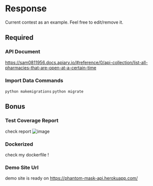 # Response
  Current contest as an example. Feel free to edit/remove it.

## Required
### API Document
  https://sam0811956.docs.apiary.io/#reference/0/api-collection/list-all-pharmacies-that-are-open-at-a-certain-time

### Import Data Commands
  `python makemigrations`
  `python migrate`

## Bonus
### Test Coverage Report
  check report 
![image](https://user-images.githubusercontent.com/32931993/133278739-73d64a96-29f0-428e-ba6d-cf6b927cc798.png)

### Dockerized
  check my dockerfile !

### Demo Site Url
  demo site is ready on https://phantom-mask-api.herokuapp.com/
